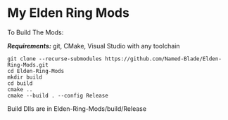 # My Elden Ring Mods

To Build The Mods:

**_Requirements:_** git, CMake, Visual Studio with any toolchain
```
git clone --recurse-submodules https://github.com/Named-Blade/Elden-Ring-Mods.git
cd Elden-Ring-Mods
mkdir build
cd build
cmake ..
cmake --build . --config Release
```
Build Dlls are in Elden-Ring-Mods/build/Release